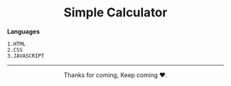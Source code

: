 <h1 align="center">Simple Calculator</h1>


**Languages**
```
1.HTML
2.CSS
3.JAVASCRIPT
```



<hr>
<p align="center">Thanks for coming, Keep coming ❤️.</p>